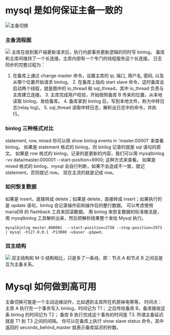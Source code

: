 # mysql 是如何保证主备一致的

![主备切换](https://static001.geekbang.org/resource/image/fd/10/fd75a2b37ae6ca709b7f16fe060c2c10.png)

### 主备流程图

![](https://static001.geekbang.org/resource/image/a6/a3/a66c154c1bc51e071dd2cc8c1d6ca6a3.png)
主库在收到客户端更新请求后，执行内部事务更新逻辑的同时写 binlog。
备库和主库间维持了一个长连接。主库内部有一个专门的线程服务这个长连接。
日志同步的完整过程为：
  
 1. 在备库上通过 change master 命令，设置主库的 ip, 端口, 用户名, 密码, 以及从哪个位置开始请求 binlog。 2. 在备库上指向 start slave 命令，这时备库会启动两个线程，就是图中的 io_thread 和 sql_thread，其中 io_thread 负责与主库建立连接。 3. 主库完成用户校验，开始按照备库 B 传来的位置，从本地读取 binlog，发给备库。 4. 备库拿到 binlog 后，写到本地文件，称为中转日志(relay log)。 5. sql_thread 读取中转日志，解析出日志中的命令，并执行。

### binlog 三种格式对比

statement, row, mixed
你可以用 show binlog events in 'master.00001' 来查看 binlog。
如果是 statement 格式的 binlog，则 binlog 记录的就是 sql 语句的原文。
如果是 row 格式的 binlog，记录的是更新的内容，我们可以用 mysqlbinlog -vv data/master.000001 --start-position=8900; 这种方式来查看。
如果是 mixed 格式的 binlog，mysql 会自行判断，如果不会造成不一致，就记 statement，否则就记 row。
现在主流的就是记成 row。

### 如何恢复数据

如果是 insert，直接转成 delete；如果是 delete，直接转成 insert；如果执行的是 update 语句，binlog 会记录操作前和操作后的整行数据。
可以考虑使用 mariaDB 的 flashback 工具来回滚数据。
用 binlog 来恢复数据的标准做法是，用 mysqlbinlog 工具解析出来，然后把解析结果整个发给 Mysql 执行。

```
mysqlbinlog master.000001  --start-position=2738 --stop-position=2973 | mysql -h127.0.0.1 -P13000 -u$user -p$pwd;
```

### 双主结构

![](https://static001.geekbang.org/resource/image/20/56/20ad4e163115198dc6cf372d5116c956.png)
双主结构和 M-S 结构相比，只是多了一条线，即：节点 A 和节点 B 之间总是互为主备关系。

# Mysql 如何做到高可用

主备切换可能是一个主动运维动作，比如遇到主库所在机房掉电等等。
时间点：
主库 A 执行完一个事务写入 binlog，时间记为 T1；
之后传给备库 B，备库接收这条 binlog 的时间记为 T2；
备库 B 执行完成这个事务的时间是 T3.
所谓主备延迟就是 T1 到 T3 之间的间隔。
你可以在备库上执行 show slave status 命令，其中返回的 seconds_behind_master 就表示备库延迟的秒数。
